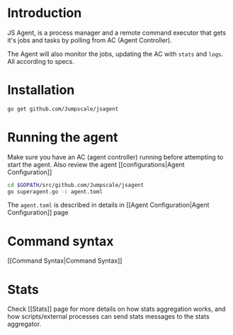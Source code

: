 # Introduction
JS Agent, is a process manager and a remote command executor that gets it's jobs and tasks by polling from AC (Agent Controller).

The Agent will also monitor the jobs, updating the AC with `stats` and `logs`. All according to specs. 

# Installation
```bash
go get github.com/Jumpscale/jsagent
```

# Running the agent
Make sure you have an AC (agent controller) running before attempting to start the agent. Also review the agent [[configurations|Agent Configuration]]

```bash
cd $GOPATH/src/github.com/Jumpscale/jsagent
go superagent.go -c agent.toml
```

The `agent.toml` is described in details in [[Agent Configuration|Agent Configuration]] page

# Command syntax
[[Command Syntax|Command Syntax]]

# Stats
Check [[Stats]] page for more details on how stats aggregation works, and how scripts/external processes can send stats messages to the stats aggregator.